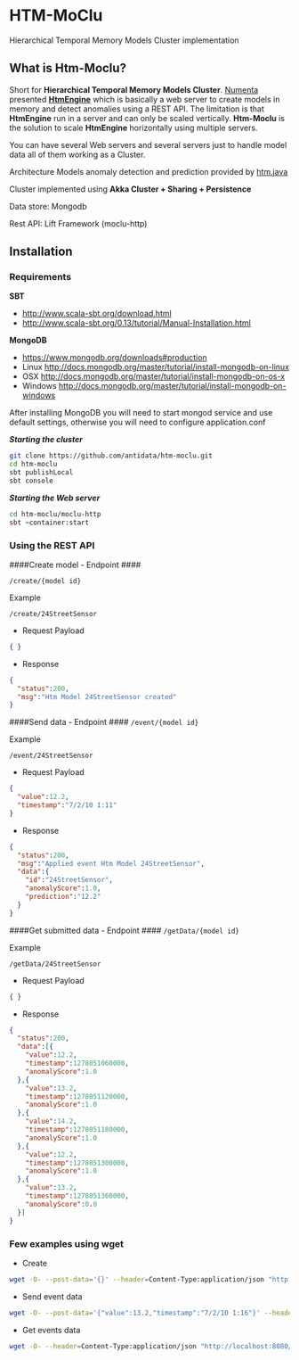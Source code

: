 # HTM-MoClu

Hierarchical Temporal Memory Models Cluster implementation

## What is Htm-Moclu?

Short for **Hierarchical Temporal Memory Models Cluster**. [Numenta](http://numenta.com/) presented **[HtmEngine](https://github.com/numenta/numenta-apps/tree/master/htmengine)** which is basically a web server to create models in memory and detect anomalies using a REST API. The limitation is that **HtmEngine** run in a server and can only be scaled vertically. **Htm-Moclu** is the solution to scale **HtmEngine** horizontally using multiple servers.

You can have several Web servers and several servers just to handle model data all of them working as a Cluster.

Architecture
Models anomaly detection and prediction provided by [htm.java](https://github.com/numenta/htm.java)

Cluster implemented using **Akka Cluster + Sharing + Persistence**

Data store: Mongodb

Rest API: Lift Framework (moclu-http)

## Installation ##

### Requirements ###
**SBT**

* http://www.scala-sbt.org/download.html 
* http://www.scala-sbt.org/0.13/tutorial/Manual-Installation.html

**MongoDB**

* https://www.mongodb.org/downloads#production
* Linux http://docs.mongodb.org/master/tutorial/install-mongodb-on-linux
* OSX http://docs.mongodb.org/master/tutorial/install-mongodb-on-os-x
* Windows http://docs.mongodb.org/master/tutorial/install-mongodb-on-windows

After installing MongoDB you will need to start mongod service and use default settings, otherwise you will need to configure application.conf

***Starting the cluster***
```sh
git clone https://github.com/antidata/htm-moclu.git
cd htm-moclu
sbt publishLocal
sbt console
```

***Starting the Web server***
```sh
cd htm-moclu/moclu-http
sbt ~container:start
```

### Using the REST API ###

####Create model - Endpoint ####

`/create/{model id}`

Example

`/create/24StreetSensor`

* Request Payload

```json
{ }
```

* Response

```json
{
  "status":200,
  "msg":"Htm Model 24StreetSensor created"
}
```

####Send data - Endpoint ####
`/event/{model id}`

Example

`/event/24StreetSensor`

* Request Payload

```json
{ 
  "value":12.2,
  "timestamp":"7/2/10 1:11" 
}
```

* Response

```json
{
  "status":200,
  "msg":"Applied event Htm Model 24StreetSensor",
  "data":{
    "id":"24StreetSensor",
    "anomalyScore":1.0,
    "prediction":"12.2"
  }
}
```

####Get submitted data - Endpoint ####
`/getData/{model id}`

Example

`/getData/24StreetSensor`

* Request Payload

```json
{ }
```

* Response

```json
{
  "status":200,
  "data":[{
    "value":12.2,
    "timestamp":1278051060000,
    "anomalyScore":1.0
  },{
    "value":13.2,
    "timestamp":1278051120000,
    "anomalyScore":1.0
  },{
    "value":14.2,
    "timestamp":1278051180000,
    "anomalyScore":1.0
  },{
    "value":12.2,
    "timestamp":1278051300000,
    "anomalyScore":1.0
  },{
    "value":13.2,
    "timestamp":1278051360000,
    "anomalyScore":0.0
  }]
}
```

### Few examples using **wget** ###
* Create

```sh
wget -O- --post-data='{}' --header=Content-Type:application/json "http://localhost:8080/create/24StreetSensor"
```

* Send event data

```sh
wget -O- --post-data='{"value":13.2,"timestamp":"7/2/10 1:16"}' --header=Content-Type:application/json "http://localhost:8080/event/24StreetSensor"
```

* Get events data

```sh
wget -O- --header=Content-Type:application/json "http://localhost:8080/getData/24StreetSensor"
```
